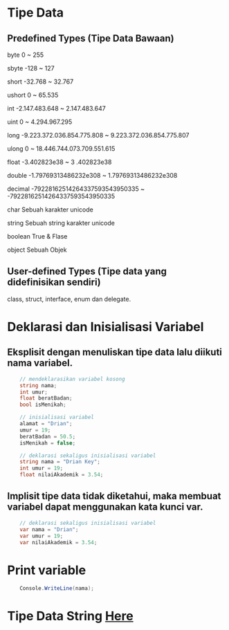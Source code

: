# Tipe Data

## Predefined Types (Tipe Data Bawaan)

byte 0 ~ 255

sbyte -128 ~ 127

short -32.768 ~ 32.767

ushort 0 ~ 65.535

int -2.147.483.648 ~ 2.147.483.647

uint 0 ~ 4.294.967.295

long -9.223.372.036.854.775.808 ~ 9.223.372.036.854.775.807

ulong 0 ~ 18.446.744.073.709.551.615

float -3.402823e38 ~ 3 .402823e38

double -1.79769313486232e308 ~ 1.79769313486232e308

decimal -79228162514264337593543950335 ~ -79228162514264337593543950335

char Sebuah karakter unicode

string Sebuah string karakter unicode

boolean True & Flase

object Sebuah Objek

## User-defined Types (Tipe data yang didefinisikan sendiri)

class, struct, interface, enum dan delegate.

# Deklarasi dan Inisialisasi Variabel

## Eksplisit dengan menuliskan tipe data lalu diikuti nama variabel.

```C#
    // mendeklarasikan variabel kosong
    string nama;
    int umur;
    float beratBadan;
    bool isMenikah;

    // inisialisasi variabel
    alamat = "Drian";
    umur = 19;
    beratBadan = 50.5;
    isMenikah = false;

    // deklarasi sekaligus inisialisasi variabel
    string nama = "Drian Key";
    int umur = 19;
    float nilaiAkademik = 3.54;
```

## Implisit tipe data tidak diketahui, maka membuat variabel dapat menggunakan kata kunci var.

```C#
    // deklarasi sekaligus inisialisasi variabel
    var nama = "Drian";
    var umur = 19;
    var nilaiAkademik = 3.54;
```

# Print variable

```C#
    Console.WriteLine(nama);
```

# Tipe Data String [Here](https://github.com/Drian-key/learn-csharp-dotnet/blob/main/tipe-data-&-variable/tipe-data-string.md)
